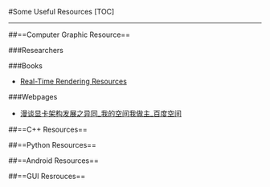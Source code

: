 #Some Useful Resources
[TOC]


----

##==Computer Graphic Resource==

###Researchers

###Books
- [Real-Time Rendering Resources](http://www.realtimerendering.com/)

###Webpages
- [漫谈显卡架构发展之异同\_我的空间我做主\_百度空间](http://hi.baidu.com/zhw1991/item/2c6799f902de88683d148507)


##==C++ Resources==

##==Python Resources==

##==Android Resources==

##==GUI Resrouces==